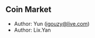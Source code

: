 Coin Market
----------------------------------------

* Author: Yun (igouzy@live.com)
* Author: Lix.Yan

